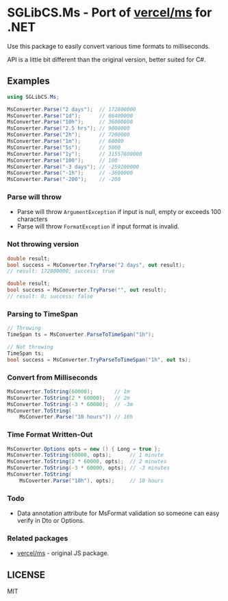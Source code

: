 # SGLibCS.Ms - Port of [vercel/ms](https://github.com/vercel/ms) for .NET

Use this package to easily convert various time formats to milliseconds.

API is a little bit different than the original version, better suited for C#.

## Examples
```cs
using SGLibCS.Ms;

MsConverter.Parse("2 days");  // 172800000
MsConverter.Parse("1d");      // 86400000
MsConverter.Parse("10h");     // 36000000
MsConverter.Parse("2.5 hrs"); // 9000000
MsConverter.Parse("2h");      // 7200000
MsConverter.Parse("1m");      // 60000
MsConverter.Parse("5s");      // 5000
MsConverter.Parse("1y");      // 31557600000
MsConverter.Parse("100");     // 100
MsConverter.Parse("-3 days"); // -259200000
MsConverter.Parse("-1h");     // -3600000
MsConverter.Parse("-200");    // -200
```

### Parse will throw
* Parse will throw `ArgumentException` if input is null, empty or exceeds 100 characters
* Parse will throw `FormatException` if input format is invalid.

### Not throwing version
```cs
double result;
bool success = MsConverter.TryParse("2 days", out result);
// result: 172800000; success: true

double result;
bool success = MsConverter.TryParse("", out result);
// result: 0; success: false
```

### Parsing to TimeSpan
```cs
// Throwing
TimeSpan ts = MsConverter.ParseToTimeSpan("1h");

// Not throwing
TimeSpan ts;
bool success = MsConverter.TryParseToTimeSpan("1h", out ts);
```

### Convert from Milliseconds
```cs
MsConverter.ToString(60000);       // 1m
MsConverter.ToString(2 * 60000);   // 2m
MsConverter.ToString(-3 * 60000);  // -3m
MsConverter.ToString(
    MsConverter.Parse("10 hours")) // 10h
```

### Time Format Written-Out
```cs
MsConverter.Options opts = new () { Long = true };
MsConverter.ToString(60000, opts);      // 1 minute
MsConverter.ToString(2 * 60000, opts);  // 2 minutes
MsConverter.ToString(-3 * 60000, opts); // -3 minutes
MsConverter.ToString(
    MsCoverter.Parse("10h"), opts);     // 10 hours
```

### Todo
* Data annotation attribute for MsFormat validation so someone can easy verify in Dto or Options.

### Related packages
* [vercel/ms](https://github.com/vercel/ms) - original JS package.

## LICENSE
MIT
